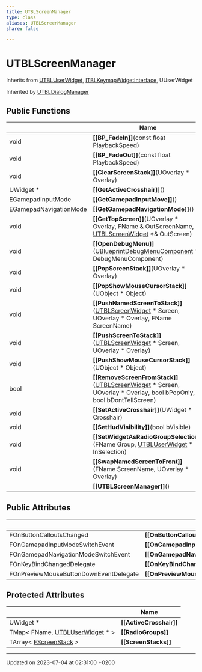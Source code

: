 ```yaml
---
title: UTBLScreenManager
type: class
aliases: UTBLScreenManager
share: false

---
```


# UTBLScreenManager





Inherits from [UTBLUserWidget](/docs/SDK/Source/Classes/classUTBLUserWidget.md), [ITBLKeymapWidgetInterface](/docs/SDK/Source/Classes/classITBLKeymapWidgetInterface.md), UUserWidget

Inherited by [UTBLDialogManager](/docs/SDK/Source/Classes/classUTBLDialogManager.md)

## Public Functions

|                | Name           |
| -------------- | -------------- |
| void | **[[BP_FadeIn]]**(const float PlaybackSpeed) |
| void | **[[BP_FadeOut]]**(const float PlaybackSpeed) |
| void | **[[ClearScreenStack]]**(UOverlay * Overlay) |
| UWidget * | **[[GetActiveCrosshair]]**() |
| EGamepadInputMode | **[[GetGamepadInputMove]]**() |
| EGamepadNavigationMode | **[[GetGamepadNavigationMode]]**() |
| void | **[[GetTopScreen]]**(UOverlay * Overlay, FName & OutScreenName, [UTBLScreenWidget](/docs/SDK/Source/Classes/classUTBLScreenWidget.md) *& OutScreen) |
| void | **[[OpenDebugMenu]]**([UBlueprintDebugMenuComponent](/docs/SDK/Source/Classes/classUBlueprintDebugMenuComponent.md) * DebugMenuComponent) |
| void | **[[PopScreenStack]]**(UOverlay * Overlay) |
| void | **[[PopShowMouseCursorStack]]**(UObject * Object) |
| void | **[[PushNamedScreenToStack]]**([UTBLScreenWidget](/docs/SDK/Source/Classes/classUTBLScreenWidget.md) * Screen, UOverlay * Overlay, FName ScreenName) |
| void | **[[PushScreenToStack]]**([UTBLScreenWidget](/docs/SDK/Source/Classes/classUTBLScreenWidget.md) * Screen, UOverlay * Overlay) |
| void | **[[PushShowMouseCursorStack]]**(UObject * Object) |
| bool | **[[RemoveScreenFromStack]]**([UTBLScreenWidget](/docs/SDK/Source/Classes/classUTBLScreenWidget.md) * Screen, UOverlay * Overlay, bool bPopOnly, bool bDontTellScreen) |
| void | **[[SetActiveCrosshair]]**(UWidget * Crosshair) |
| void | **[[SetHudVisibility]]**(bool bVisible) |
| void | **[[SetWidgetAsRadioGroupSelection]]**(FName Group, [UTBLUserWidget](/docs/SDK/Source/Classes/classUTBLUserWidget.md) * InSelection) |
| void | **[[SwapNamedScreenToFront]]**(FName ScreenName, UOverlay * Overlay) |
| | **[[UTBLScreenManager]]**() |

## Public Attributes

|                | Name           |
| -------------- | -------------- |
| FOnButtonCalloutsChanged | **[[OnButtonCalloutsChanged]]**  |
| FOnGamepadInputModeSwitchEvent | **[[OnGamepadInputModeChanged]]**  |
| FOnGamepadNavigationModeSwitchEvent | **[[OnGamepadNavigationModeChanged]]**  |
| FOnKeyBindChangedDelegate | **[[OnKeyBindChanged]]**  |
| FOnPreviewMouseButtonDownEventDelegate | **[[OnPreviewMouseButtonDownEvent]]**  |

## Protected Attributes

|                | Name           |
| -------------- | -------------- |
| UWidget * | **[[ActiveCrosshair]]**  |
| TMap< FName, [UTBLUserWidget](/docs/SDK/Source/Classes/classUTBLUserWidget.md) * > | **[[RadioGroups]]**  |
| TArray< [FScreenStack](/docs/SDK/Source/Classes/structFScreenStack.md) > | **[[ScreenStacks]]**  |

-------------------------------

Updated on 2023-07-04 at 02:31:00 +0200